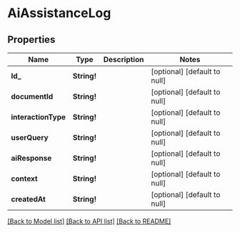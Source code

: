 # AiAssistanceLog

## Properties
Name | Type | Description | Notes
------------ | ------------- | ------------- | -------------
**Id_** | **String!** |  | [optional] [default to null]
**documentId** | **String!** |  | [optional] [default to null]
**interactionType** | **String!** |  | [optional] [default to null]
**userQuery** | **String!** |  | [optional] [default to null]
**aiResponse** | **String!** |  | [optional] [default to null]
**context** | **String!** |  | [optional] [default to null]
**createdAt** | **String!** |  | [optional] [default to null]

[[Back to Model list]](../README.md#documentation-for-models) [[Back to API list]](../README.md#documentation-for-api-endpoints) [[Back to README]](../README.md)


